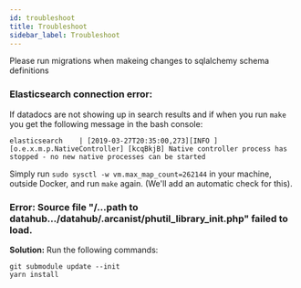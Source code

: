 ```yaml
---
id: troubleshoot
title: Troubleshoot
sidebar_label: Troubleshoot
---
```


Please run migrations when makeing changes to sqlalchemy schema definitions

### Elasticsearch connection error:

If datadocs are not showing up in search results and
if when you run `make` you get the following message in the bash console:

```
elasticsearch    | [2019-03-27T20:35:00,273][INFO ][o.e.x.m.p.NativeController] [kcqBkjB] Native controller process has stopped - no new native processes can be started
```

Simply run `sudo sysctl -w vm.max_map_count=262144` in your machine, outside Docker, and run `make` again.
(We'll add an automatic check for this).

### Error: Source file "/...path to datahub.../datahub/.arcanist/**phutil_library_init**.php" failed to load.

**Solution:** Run the following commands:

```
git submodule update --init
yarn install
```
